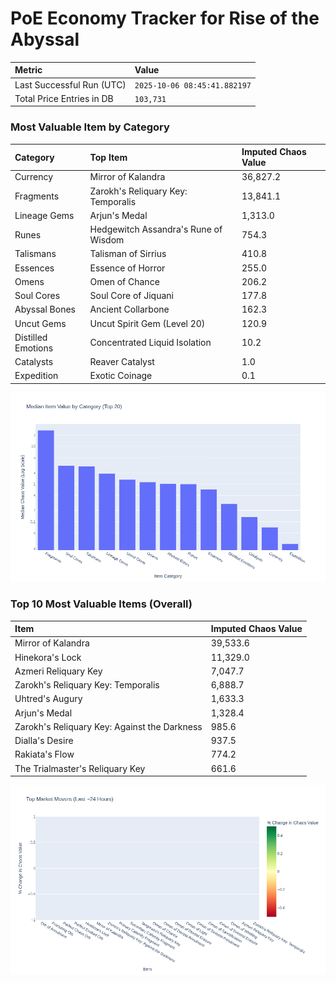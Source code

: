 # PoE Economy Tracker for Rise of the Abyssal

<!-- START_MAINTENANCE -->
| Metric | Value |
|:---|:---|
| Last Successful Run (UTC) | `2025-10-06 08:45:41.882197` |
| Total Price Entries in DB | `103,731` |

<!-- END_MAINTENANCE -->

<!-- START_DATAFRAME_DEBUG -->
<!-- END_DATAFRAME_DEBUG -->

<!-- START_CATEGORY_ANALYSIS -->
### Most Valuable Item by Category
| Category | Top Item | Imputed Chaos Value |
| :--- | :--- | :--- |
| Currency | Mirror of Kalandra | 36,827.2 |
| Fragments | Zarokh's Reliquary Key: Temporalis | 13,841.1 |
| Lineage Gems | Arjun's Medal | 1,313.0 |
| Runes | Hedgewitch Assandra's Rune of Wisdom | 754.3 |
| Talismans | Talisman of Sirrius | 410.8 |
| Essences | Essence of Horror | 255.0 |
| Omens | Omen of Chance | 206.2 |
| Soul Cores | Soul Core of Jiquani | 177.8 |
| Abyssal Bones | Ancient Collarbone | 162.3 |
| Uncut Gems | Uncut Spirit Gem (Level 20) | 120.9 |
| Distilled Emotions | Concentrated Liquid Isolation | 10.2 |
| Catalysts | Reaver Catalyst | 1.0 |
| Expedition | Exotic Coinage | 0.1 |


![Category Analysis Chart](charts/category_analysis.png)
<!-- END_ANALYSIS -->

<!-- START_ANALYSIS -->
### Top 10 Most Valuable Items (Overall)
| Item | Imputed Chaos Value |
| :--- | :--- |
| Mirror of Kalandra | 39,533.6 |
| Hinekora's Lock | 11,329.0 |
| Azmeri Reliquary Key | 7,047.7 |
| Zarokh's Reliquary Key: Temporalis | 6,888.7 |
| Uhtred's Augury | 1,633.3 |
| Arjun's Medal | 1,328.4 |
| Zarokh's Reliquary Key: Against the Darkness | 985.6 |
| Dialla's Desire | 937.5 |
| Rakiata's Flow | 774.2 |
| The Trialmaster's Reliquary Key | 661.6 |


![Market Movers Chart](charts/market_movers.png)
<!-- END_ANALYSIS -->
